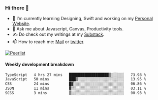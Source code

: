 ### Hi there 👋

- 🌱 I’m currently learning Designing, Swift and working on my [Personal Website](https://vaishak.de/).
- 💬 Ask me about Javascript, Canvas,  Productivity tools. 
- :writing_hand: Do check out my writings at my [Substack](https://kvaishak.substack.com/).
- 📫 How to reach me: [Mail](mailto:vaishak.kaippanchery@gmail.com) or [twitter](https://twitter.com/kvaishark).

[![Peerlist](https://github-readme-badge.peerlist.io/api/vaishak?style=plastic)](https://peerlist.io/vaishak)

#### Weekly development breakdown

<!--START_SECTION:waka-->

```txt
TypeScript   4 hrs 27 mins   ██████████████████▒░░░░░░   73.98 %
JavaScript   50 mins         ███▒░░░░░░░░░░░░░░░░░░░░░   13.95 %
CSS          24 mins         █▓░░░░░░░░░░░░░░░░░░░░░░░   06.86 %
JSON         11 mins         ▓░░░░░░░░░░░░░░░░░░░░░░░░   03.11 %
SCSS         3 mins          ▒░░░░░░░░░░░░░░░░░░░░░░░░   00.93 %
```

<!--END_SECTION:waka-->
